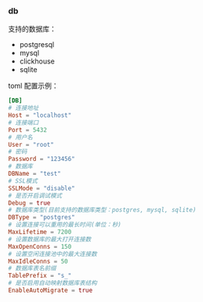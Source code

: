 ### db

支持的数据库：
- postgresql
- mysql
- clickhouse
- sqlite

toml 配置示例：
```toml
[DB]
# 连接地址
Host = "localhost"
# 连接端口
Port = 5432
# 用户名
User = "root"
# 密码
Password = "123456"
# 数据库
DBName = "test"
# SSL模式
SSLMode = "disable"
# 是否开启调试模式
Debug = true
# 数据库类型(目前支持的数据库类型：postgres, mysql, sqlite)
DBType = "postgres"
# 设置连接可以重用的最长时间(单位：秒)
MaxLifetime = 7200
# 设置数据库的最大打开连接数
MaxOpenConns = 150
# 设置空闲连接池中的最大连接数
MaxIdleConns = 50
# 数据库表名前缀
TablePrefix = "s_"
# 是否启用自动映射数据库表结构
EnableAutoMigrate = true

```